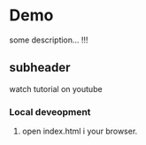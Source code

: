 # Demo 


some description... !!!


## subheader

watch tutorial on youtube

###	Local deveopment

1. open index.html i your browser.